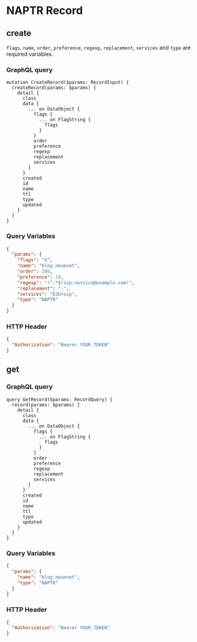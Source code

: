 # NAPTR Record

## create

`flags`, `name`, `order`, `preference`, `regexp`, `replacement`, `services` and `type` are required variables.

### GraphQL query

```sdl
mutation CreateRecord($params: RecordInput) {
  createRecord(params: $params) {
    detail {
      class
      data {
        ... on DataObject {
          flags {
            ... on FlagString {
              flags
            }
          }
          order
          preference
          regexp
          replacement
          services
        }
      }
      created
      id
      name
      ttl
      type
      updated
    }
  }
}
```

### Query Variables

```json
{
  "params": {
    "flags": "U",
    "name": "blog.neuenet",
    "order": 100,
    "preference": 10,
    "regexp": "!^.*$!sip:service@example.com!",
    "replacement": ".",
    "services": "E2U+sip",
    "type": "NAPTR"
  }
}
```

### HTTP Header

```json
{
  "Authorization": "Bearer YOUR_TOKEN"
}
```


## get
### GraphQL query

```sdl
query GetRecord($params: RecordQuery) {
  record(params: $params) {
    detail {
      class
      data {
        ... on DataObject {
          flags {
            ... on FlagString {
              flags
            }
          }
          order
          preference
          regexp
          replacement
          services
        }
      }
      created
      id
      name
      ttl
      type
      updated
    }
  }
}
```

### Query Variables

```json
{
  "params": {
    "name": "blog.neuenet",
    "type": "NAPTR"
  }
}
```

### HTTP Header

```json
{
  "Authorization": "Bearer YOUR_TOKEN"
}
```



<!-- https://www.dynu.com/Resources/DNS-Records/NAPTR-Record -->
